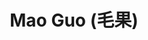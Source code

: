 ---
layout: page
title: Mao Guo (毛果)
description: Postdoc (2023 - )
importance: 1
category: Postdoc
related_publications: true
---